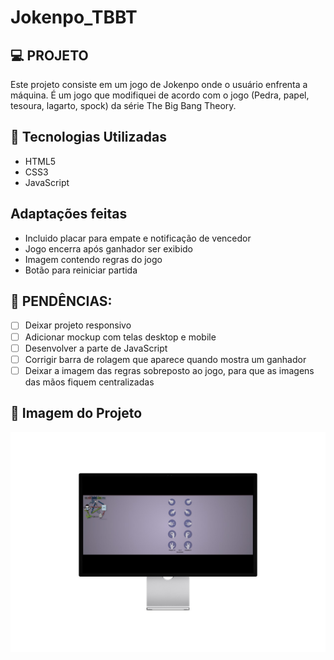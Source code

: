 # Jokenpo_TBBT

## 💻 PROJETO
Este projeto consiste em um jogo de Jokenpo onde o usuário enfrenta a máquina. É um jogo que modifiquei de acordo com o jogo (Pedra, papel, tesoura, lagarto, spock)  da série The Big Bang Theory.

##  🚀 Tecnologias Utilizadas

- HTML5
- CSS3
- JavaScript

## Adaptações feitas

- Incluido placar para empate e notificação de vencedor
- Jogo encerra após ganhador ser exibido
- Imagem contendo regras do jogo
- Botão para reiniciar partida

## 📝 PENDÊNCIAS:

- [ ] Deixar projeto responsivo
- [ ] Adicionar mockup com telas desktop e mobile
- [ ] Desenvolver a parte de JavaScript
- [ ] Corrigir barra de rolagem que aparece quando mostra um ganhador
- [ ] Deixar a imagem das regras sobreposto ao jogo, para que as imagens das mãos fiquem centralizadas

## 🎨 Imagem do Projeto

<p align="center"><img src="./assets/img/mockup/smartmockups.jpg" width="800px"><p/>
